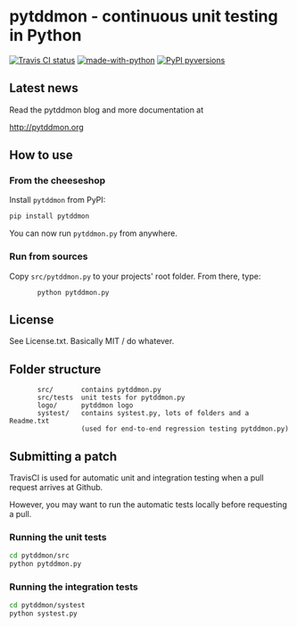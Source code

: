 pytddmon - continuous unit testing in Python
============================================
[![Travis CI status](https://api.travis-ci.org/objarni/pytddmon.png)](https://travis-ci.org/objarni/pytddmon)
[![made-with-python](https://img.shields.io/badge/Made%20with-Python-1f425f.svg)](https://www.python.org/)
[![PyPI pyversions](https://img.shields.io/pypi/pyversions/ansicolortags.svg)](https://pypi.python.org/pypi/ansicolortags/)


Latest news
-----------
Read the pytddmon blog and more documentation at

http://pytddmon.org


How to use
---------------

### From the cheeseshop

Install `pytddmon` from PyPI:
```bash
pip install pytddmon
```

You can now run `pytddmon.py` from anywhere.

### Run from sources

Copy `src/pytddmon.py` to your projects' root folder. From there, type:

           python pytddmon.py


License
-------
See License.txt. Basically MIT / do whatever.


Folder structure
----------------
           src/       contains pytddmon.py
           src/tests  unit tests for pytddmon.py
           logo/      pytddmon logo
           systest/   contains systest.py, lots of folders and a Readme.txt
                      (used for end-to-end regression testing pytddmon.py)

Submitting a patch
------------------
TravisCI is used for automatic unit and integration testing when a pull request arrives at Github.

However, you may want to run the automatic tests locally before requesting a pull.

### Running the unit tests

```bash
cd pytddmon/src
python pytddmon.py
```


### Running the integration tests

```bash
cd pytddmon/systest
python systest.py
```

